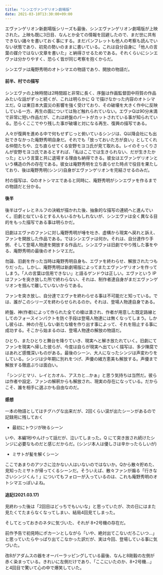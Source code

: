 ```yaml
---
title: "シンエヴァンゲリオン劇場版"
date: 2021-03-10T13:30:00+09:00
---
```


エヴァンゲリオン新劇場版シリーズも最後、シンエヴァンゲリオン劇場版が上映された。上映も既に3日目、なんとか全ての情報を回避したので、まだ世に共有できない諸々を書いておく事にする。まだパンフレットも他人の考察も読んでいない状態であり、初見の勢いのままに書いている。これは自分自身に「他人の言葉の媒介ではない文章を書いた」と納得させるためである。それくらいにシンエヴァは分かりやすく、恐らく皆が同じ考察を抱くからだ。

シンエヴァは庵野秀明のオトシマエの物語であり、開放の物語だ。

#### 前半、村での描写
シンエヴァの上映時間は2時間超と非常に長く、序盤は作画監督田中将賀の作品みたいな話がずっと続くが、これは明らかに Q で描けなかった内容のオトシマエだ。Q は東日本大震災の影響を強く受けており、その破壊を大きく作中に反映している一方、再生の面については殆ど触れられていない。エヴァQは90分未満で非常に短い作品だが、これは終盤のパートがカットされている事が知られている。恐らくここでやり残した事が破壊と対になる再生、復興の描写である。

人々が復興を進める中で何もせずじっと俯いているシンジは、Q以降会社にも出社できなかった庵野秀明自身だ。それでも「放っておいた方が良い」としてくれる仲間たちや、立ち直らせてくる安野モヨコ氏が見て取れる。レイのそっくりさんが安野モヨコ氏であるとすれば、「私はここでは生きられない、だが生きたかった」という言葉と共に退場する理由も納得できる。彼女はエヴァンゲリオンという構造の外の存在である。彼女は庵野秀明を立ち直らせた時点で役目を果たしており、後は庵野秀明(シンジ)自身がエヴァンゲリオンを完結させるのみだ。

村の描写は、Qのオトシマエであると同時に、庵野秀明がシンエヴァを作るまでの物語だと分かる。

#### 後半
後半はヴィレとネルフの決戦が描かれた後、抽象的な描写の連続へと進んでいく。旧劇と似ているとする人もいるかもしれないが、シンエヴァは全く異なる目的をもった描写である事は明らかだ。

旧劇はエヴァのファンに対し庵野秀明が唾を吐き、虚構から現実へ戻れと訴え、ファンを開放した作品である。ではシンエヴァは何か。それは、自分達作り手側、そして登場人物達を開放する作品だ。シンエヴァは旧劇でやり残した事をやる、庵野秀明の最後のオトシマエだ。

勿論、旧劇を作った当時は庵野秀明自身も、エヴァを終わらせ、解放されたつもりだった。しかし、庵野秀明は新劇場版によってまたエヴァンゲリオンを作ってしまう。「人の言葉は信用できない」と語るゲンドウは正しい。エヴァという IP はファンを突き放した所で終わらない、それは、制作者達自身がまだエヴァンゲリオンを掴んで離していないからである。

ファンを突き放し、自分達でエヴァを終わらせる事は不可能だと知っている。では、誰がこのシリーズを終わらせられるのか。それは、登場人物達自身である。

終盤、神(作者)によって作られた全ての槍は潰され、作者が用意した既定路線としてのフォースインパクトを防ぐ手段は登場人物達には無くなってしまう。しかし彼らは、神の介在しない新たな槍を作り出す事によって、それを阻止する事に成功する。そこから始まるのは、登場人物達の解放の物語だ。

ひとり、またひとりと舞台を降りていき、現実へと解き放たれていく。旧劇にてファンを現実へ帰した彼らが、今度は自らが現実へ出ていく描写は、多少陳腐ではあれど感慨深いものがある。最後のシーン、大人になったシンジは声変わりをしている。シンジは少年期に別れをつげ、声優の緒方恵美も解放する。声優まで解放する徹底ぶりは面白い。

「シンジとマリ、レイとカオル、アスカと…かぁ」と思う気持ちは当然だ。彼らは作者や設定、ファンの解釈からも解放され、現実の存在になっている。だからこそ、誰を相手に選ぶかも自由なのだ。

#### 感想
一本の物語としてはチグハグな出来だが、2回くらい涙が出たシーンがあるので記録用に残しておく

- 最初にトウジが映るシーン

いや、本編1秒やんけって話だが、泣いてしまった。Q にて突き放され続けたシンジに必要なものだと感じだからだ。(シンジ本人は優しさは辛かったらしいが)

- ミサトが髪を解くシーン

ここであまりのアツさに泣かない人はいないのではないか。Qから散々貯めた、見知ったミサトが帰ってくるシーンだ。そういえば、散々ファンが煽る「行きなさいシンジくん！」についてもフォローが入っているのは、これも庵野秀明のオトシマエっぽいよね。

#### 追記(2021.03.17)
見終わった後は「2回目はどっちでもいいな」と思っていたが、次の日にはまた見たくてたまらなくなってしまい、結局4回見てしまった。

そしてとっておきのネタに気づいた、それが 8+2号機の存在だ。

前作予告で初見時にポカーンとしながら「いや、絶対出てこないだろこいつ…」と思っていたらやっぱり出てこなかった訳だが、実は今回、登場している事に気づいた。

改8がアダムスの器をオーバーラッピングしている最後、なんと8剛毅の左側が赤く染まっている。きれいに左側だけであり、「ここにいたのか、8+2号機…」と4回目で驚いて心の中で爆笑していた。